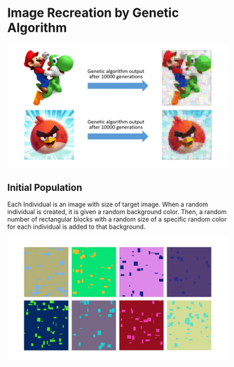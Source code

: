 # Image Recreation by Genetic Algorithm

<img src="resource/example.jpg" alt="Example">

## Initial Population

Each Individual is an image with size of target image. When a random individual is created, it is given a random background color. Then, a random number of rectangular blocks with a random size of a specific random color for each individual is added to that background.

<img src="resource/initial_population.png" alt="Example">
